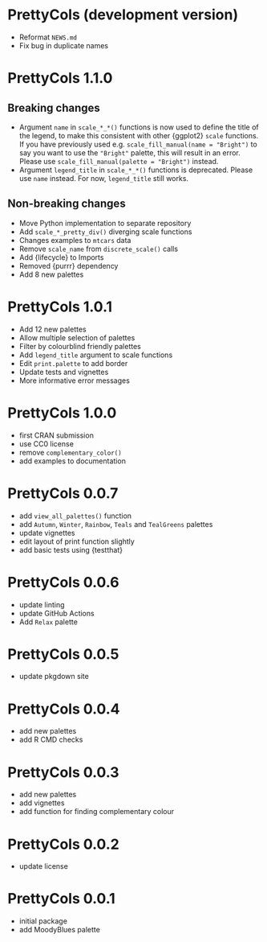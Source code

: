 # PrettyCols (development version)

* Reformat `NEWS.md`
* Fix bug in duplicate names

# PrettyCols 1.1.0

## Breaking changes

* Argument `name` in `scale_*_*()` functions is now used to define the title of the legend, to make this consistent with other {ggplot2} `scale` functions. If you have previously used e.g. `scale_fill_manual(name = "Bright")` to say you want to use the `"Bright"` palette, this will result in an error. Please use `scale_fill_manual(palette = "Bright")` instead.
* Argument `legend_title` in `scale_*_*()` functions is deprecated. Please use `name` instead. For now, `legend_title` still works. 

## Non-breaking changes

* Move Python implementation to separate repository
* Add `scale_*_pretty_div()` diverging scale functions
* Changes examples to `mtcars` data
* Remove `scale_name` from `discrete_scale()` calls
* Add {lifecycle} to Imports
* Removed {purrr} dependency
* Add 8 new palettes

# PrettyCols 1.0.1

* Add 12 new palettes
* Allow multiple selection of palettes
* Filter by colourblind friendly palettes
* Add `legend_title` argument to scale functions
* Edit `print.palette` to add border
* Update tests and vignettes
* More informative error messages

# PrettyCols 1.0.0

* first CRAN submission
* use CC0 license
* remove `complementary_color()`
* add examples to documentation

# PrettyCols 0.0.7

* add `view_all_palettes()` function
* add `Autumn`, `Winter`, `Rainbow`, `Teals` and `TealGreens` palettes
* update vignettes
* edit layout of print function slightly
* add basic tests using {testthat}

# PrettyCols 0.0.6

* update linting
* update GitHub Actions
* Add `Relax` palette

# PrettyCols 0.0.5

* update pkgdown site

# PrettyCols 0.0.4

* add new palettes
* add R CMD checks

# PrettyCols 0.0.3

* add new palettes
* add vignettes
* add function for finding complementary colour

# PrettyCols 0.0.2

* update license

# PrettyCols 0.0.1

* initial package
* add MoodyBlues palette
